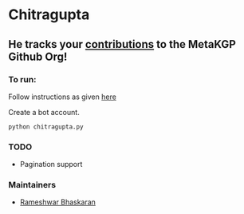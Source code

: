 # Chitragupta

## He tracks your [contributions](https://wiki.metakgp.org/w/MetaKGP_Github_Contributors) to the MetaKGP Github Org!


### To run:

Follow instructions as given [here](https://github.com/metakgp/kakashi)

Create a bot account.

`python chitragupta.py`

### TODO
 
 * Pagination support

### Maintainers

* [Rameshwar Bhaskaran](https://github.com/zorroblue)
